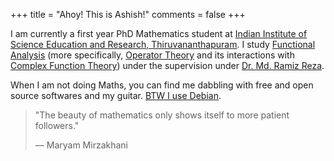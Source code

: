 +++
title = "Ahoy! This is Ashish!"
comments = false
+++

I am currently a first year PhD Mathematics student at [Indian Institute of Science Education and Research, Thiruvananthapuram](https://www.iisertvm.ac.in/). I study [Functional Analysis](https://en.wikipedia.org/wiki/Functional_analysis) (more specifically, [Operator Theory](https://en.wikipedia.org/wiki/Operator_theory) and its interactions with [Complex Function Theory](https://en.wikipedia.org/wiki/Complex_analysis)) under the supervision under [Dr. Md. Ramiz Reza](https://www.iisertvm.ac.in/faculty/ramiz/). 

When I am not doing Maths, you can find me dabbling with free and open source softwares and my guitar. [BTW I use Debian](https://knowyourmeme.com/memes/btw-i-use-arch).

> "The beauty of mathematics only shows itself to more patient followers."
>
> — Maryam Mirzakhani
